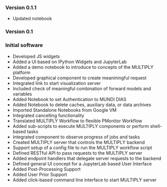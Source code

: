 ### Version 0.1.1

- Updated notebook

### Version 0.1

### Initial software
- Developed JS widgets
- Added a UI based on IPython Widgets and JupyterLab
- Added a demo notebook to introduce to concepts of the MULTIPLY platform
- Developed graphical component to create meaniningful request
- Integrated link to start visualization server
- Included check of meaningful combination of forward models and variables
- Added Notebook to set Authentication to MUNDI DIAS
- Added Notebook to delete caches, auxiliary data, or data archives
- Imported Standalone Notebooks from Google VM
- Integrated cancelling functionality
- Translated MULTIPLY Workflow to flexible PMonitor Workflow
- Added sub-scripts to execute MULTIPLY components or perform shell-based tasks
- Integrated component to observe progress of jobs and tasks
- Created MULTIPLY server that controls the MULTIPLY backend
- Support setup of a config file to run the MULTIPLY workflow script
- Defined RESTful API to pass requests to the MULTIPLY server
- Added endpoint handlers that delegate server requests to the backend
- Defined general UI concept for a JupyterLab based User Interface
- Added Post-Processing Support
- Added User Prior Support
- Added click-based command line interface to start MULTIPLY server
